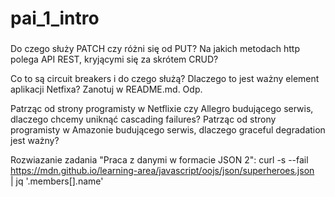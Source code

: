 # pai_1_intro
###
Do czego służy PATCH czy różni się od PUT?
Na jakich metodach http polega API REST, kryjącymi się za skrótem CRUD?

Co to są circuit breakers i do czego służą? Dlaczego to jest ważny element aplikacji Netfixa? Zanotuj w README.md.
Odp. 

Patrząc od strony programisty w Netflixie czy Allegro budującego serwis, dlaczego chcemy uniknąć cascading failures?
Patrząc od strony programisty w Amazonie budującego serwis, dlaczego graceful degradation jest ważny?

Rozwiazanie zadania "Praca z danymi w formacie JSON 2":
curl -s --fail https://mdn.github.io/learning-area/javascript/oojs/json/superheroes.json \
    | jq '.members[].name'


###
